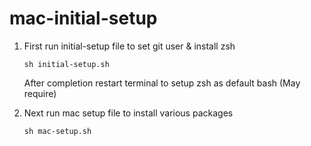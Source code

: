# mac-initial-setup
1. First run initial-setup file to set git user & install zsh

      ```sh initial-setup.sh```

      After completion restart terminal to setup zsh as default bash (May require)

2. Next run mac setup file to install various packages

     ```sh mac-setup.sh```
